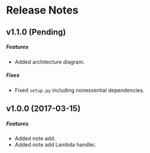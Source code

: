 # Release Notes

## v1.1.0 (Pending)
##### Features
- Added architecture diagram.

##### Fixes
- Fixed `setup.py` including nonessential dependencies.

## v1.0.0 (2017-03-15)
##### Features
- Added note add.
- Added note add Lambda handler.

